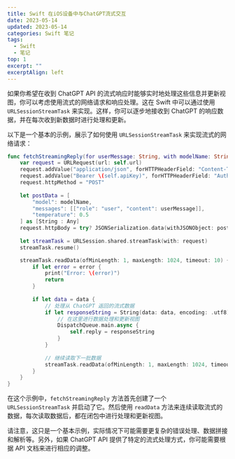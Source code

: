 ```yaml
---
title: Swift 在iOS设备中与ChatGPT流式交互
date: 2023-05-14
updated: 2023-05-14
categories: Swift 笔记
tags:
  - Swift
  - 笔记
top: 1
excerpt: ""
excerptAlign: left
---
```


如果你希望在收到 ChatGPT API 的流式响应时能够实时地处理这些信息并更新视图，你可以考虑使用流式的网络请求和响应处理。这在 Swift 中可以通过使用 `URLSessionStreamTask` 来实现。这样，你可以逐步地接收到 ChatGPT 的响应数据，并在每次收到新数据时进行处理和更新。

以下是一个基本的示例，展示了如何使用 `URLSessionStreamTask` 来实现流式的网络请求：

```swift
func fetchStreamingReply(for userMessage: String, with modelName: String) {
    var request = URLRequest(url: self.url)
    request.addValue("application/json", forHTTPHeaderField: "Content-Type")
    request.addValue("Bearer \(self.apiKey)", forHTTPHeaderField: "Authorization")
    request.httpMethod = "POST"
    
    let postData = [
        "model": modelName,
        "messages": [["role": "user", "content": userMessage]],
        "temperature": 0.5
    ] as [String : Any]
    request.httpBody = try? JSONSerialization.data(withJSONObject: postData)
    
    let streamTask = URLSession.shared.streamTask(with: request)
    streamTask.resume()

    streamTask.readData(ofMinLength: 1, maxLength: 1024, timeout: 10) { data, _, error in
        if let error = error {
            print("Error: \(error)")
            return
        }
        
        if let data = data {
            // 处理从 ChatGPT 返回的流式数据
            if let responseString = String(data: data, encoding: .utf8) {
                // 在这里进行数据处理和更新视图
                DispatchQueue.main.async {
                    self.reply = responseString
                }
            }
            
            // 继续读取下一批数据
            streamTask.readData(ofMinLength: 1, maxLength: 1024, timeout: 10, completionHandler: self.readDataCompletionHandler)
        }
    }
}
```

在这个示例中，`fetchStreamingReply` 方法首先创建了一个 `URLSessionStreamTask` 并启动了它。然后使用 `readData` 方法来连续读取流式的数据，每次读取数据后，都在闭包中进行处理和更新视图。

请注意，这只是一个基本示例，实际情况下可能需要更复杂的错误处理、数据拼接和解析等。另外，如果 ChatGPT API 提供了特定的流式处理方式，你可能需要根据 API 文档来进行相应的调整。